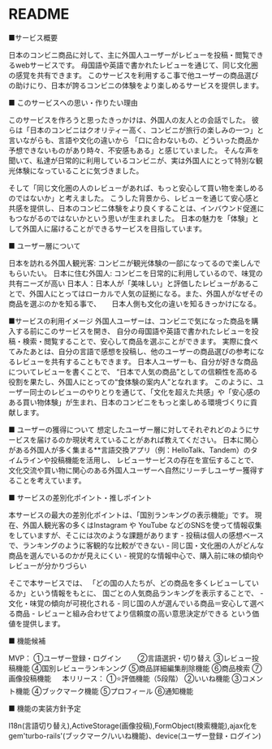 # README

■サービス概要

日本のコンビニ商品に対して、主に外国人ユーザーがレビューを投稿・閲覧できるwebサービスです。
母国語や英語で書かれたレビューを通じて、同じ文化圏の感覚を共有できます。
このサービスを利用するこ事で他ユーザーの商品選びの助けにり、日本が誇るコンビニの体験をより楽しめるサービスを提供します。

■ このサービスへの思い・作りたい理由

このサービスを作ろうと思ったきっかけは、外国人の友人との会話でした。
彼らは「日本のコンビニはクオリティー高く、コンビニが旅行の楽しみの一つ」と言いながらも、言語や文化の違いから
「口に合わないもの、どういった商品か予想できないものがあり時々、不安感もある」と感じていました。
そんな声を聞いて、私達が日常的に利用しているコンビニが、実は外国人にとって特別な観光体験になっていることに気づきました。

そして「同じ文化圏の人のレビューがあれば、もっと安心して買い物を楽しめるのではないか」と考えました。
こうした背景から、レビューを通じて安心感と共感を提供し、日本のコンビニ体験をより良くすることは、インバウンド促進にもつながるのではないかという思いが生まれました。
日本の魅力を「体験」として外国人に届けることができるサービスを目指しています。

■ ユーザー層について

日本を訪れる外国人観光客: コンビニが観光体験の一部になってるので楽しんでもらいたい。
日本に住む外国人: コンビニを日常的に利用しているので、味覚の共有ニーズが高い
日本人：日本人が「美味しい」と評価したレビューがあることで、外国人にとってはローカルで人気の証拠になる。また、外国人がなぜその商品を選ぶのかを知る事で、
    　 日本人側も文化の違いを知るきっかけになる。

■サービスの利用イメージ
外国人ユーザーは、コンビニで気になった商品を購入する前にこのサービスを開き、
自分の母国語や英語で書かれたレビューを投稿・検索・閲覧することで、安心して商品を選ぶことができます。
実際に食べてみたあとは、自分の言語で感想を投稿し、他のユーザーの商品選びの参考になるレビューを共有することもできます。
日本人ユーザーも、自分が好きな商品についてレビューを書くことで、
“日本で人気の商品”としての信頼性を高める役割を果たし、外国人にとっての“食体験の案内人”となれます。
このように、ユーザー同士のレビューのやりとりを通じて、「文化を超えた共感」や「安心感のある買い物体験」が生まれ、日本のコンビニをもっと楽しめる環境づくりに貢献します。

■ ユーザーの獲得について
想定したユーザー層に対してそれぞれどのようにサービスを届けるのか現状考えていることがあれば教えてください。
日本に関心がある外国人が多く集まる**言語交換アプリ（例：HelloTalk、Tandem）のタイムラインや投稿機能を活用し、
レビューサービスの存在を宣伝することで、文化交流や買い物に関心のある外国人ユーザーへ自然にリーチしユーザー獲得することを考えています。


■ サービスの差別化ポイント・推しポイント

本サービスの最大の差別化ポイントは、「国別ランキングの表示機能」です。
現在、外国人観光客の多くはInstagram や YouTube などのSNSを使って情報収集をしていますが、そこには次のような課題があります
	-	投稿は個人の感想ベースで、ランキングのように客観的な比較ができない
	-	同じ国・文化圏の人がどんな商品を選んでいるのかが見えにくい
    -	視覚的な情報中心で、購入前に味の傾向やレビューが分かりづらい

そこで本サービスでは、
「どの国の人たちが、どの商品を多くレビューしているか」という情報をもとに、
国ごとの人気商品ランキングを表示することで、
	-	文化・味覚の傾向が可視化される
	-	同じ国の人が選んでいる商品＝安心して選べる商品
	-	レビューと組み合わせてより信頼度の高い意思決定ができる
という価値を提供します。

■ 機能候補

MVP：
①ユーザー登録・ログイン　　
②言語選択・切り替え
③レビュー投稿機能
④国別レビューランキンング
⑤商品詳細編集削除機能
⑥商品検索
⑦画像投稿機能
	 　
本リリース：
①⭐️評価機能（5段階）
②いいね機能
③コメント機能
④ブックマーク機能
⑤プロフィール
⑥通知機能

■ 機能の実装方針予定

I18n(言語切り替え),ActiveStorage(画像投稿),FormObject(検索機能),ajax化をgem'turbo-rails'(ブックマーク/いいね機能)、device(ユーザー登録・ログイン)